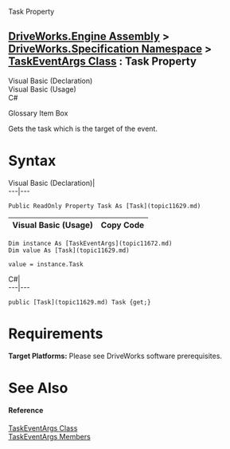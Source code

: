Task Property   
  
[DriveWorks.Engine Assembly](topic2156.md) > [DriveWorks.Specification Namespace](topic10764.md) > [TaskEventArgs Class](topic11672.md) : Task Property  
---  
  
Visual Basic (Declaration)    
Visual Basic (Usage)    
C# 

Glossary Item Box

Gets the task which is the target of the event. 

# Syntax

Visual Basic (Declaration)|   
---|---  
      
    
    Public ReadOnly Property Task As [Task](topic11629.md)  
  
Visual Basic (Usage)| Copy Code  
---|---  
      
    
    Dim instance As [TaskEventArgs](topic11672.md)
    Dim value As [Task](topic11629.md)
     
    value = instance.Task  
  
C#|   
---|---  
      
    
    public [Task](topic11629.md) Task {get;}  
  
# Requirements

**Target Platforms:** Please see DriveWorks software prerequisites.

# See Also

#### Reference

[TaskEventArgs Class](topic11672.md)   
[TaskEventArgs Members](topic11673.md)


